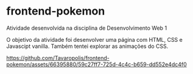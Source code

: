 # frontend-pokemon
Atividade desenvolvida na disciplina de Desenvolvimento Web 1

O objetivo da atividade foi desenvolver uma página com HTML, CSS e Javascipt vanilla. Também tentei explorar as animações do CSS.


https://github.com/Tavaropolis/frontend-pokemon/assets/66395880/59c27ff7-725d-4c4c-b659-dd552e4dc4f0

